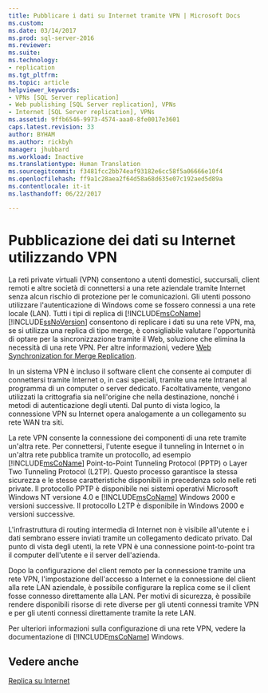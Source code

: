 ```yaml
---
title: Pubblicare i dati su Internet tramite VPN | Microsoft Docs
ms.custom: 
ms.date: 03/14/2017
ms.prod: sql-server-2016
ms.reviewer: 
ms.suite: 
ms.technology:
- replication
ms.tgt_pltfrm: 
ms.topic: article
helpviewer_keywords:
- VPNs [SQL Server replication]
- Web publishing [SQL Server replication], VPNs
- Internet [SQL Server replication], VPNs
ms.assetid: 9ffb6546-9973-4574-aaa0-8fe0017e3601
caps.latest.revision: 33
author: BYHAM
ms.author: rickbyh
manager: jhubbard
ms.workload: Inactive
ms.translationtype: Human Translation
ms.sourcegitcommit: f3481fcc2bb74eaf93182e6cc58f5a06666e10f4
ms.openlocfilehash: ff9a1c28aea2f64d58a68d635e07c192aed5d89a
ms.contentlocale: it-it
ms.lasthandoff: 06/22/2017

---
```

# <a name="publish-data-over-the-internet-using-vpn"></a>Pubblicazione dei dati su Internet utilizzando VPN
  La reti private virtuali (VPN) consentono a utenti domestici, succursali, client remoti e altre società di connettersi a una rete aziendale tramite Internet senza alcun rischio di protezione per le comunicazioni. Gli utenti possono utilizzare l'autenticazione di Windows come se fossero connessi a una rete locale (LAN). Tutti i tipi di replica di [!INCLUDE[msCoName](../../includes/msconame-md.md)] [!INCLUDE[ssNoVersion](../../includes/ssnoversion-md.md)] consentono di replicare i dati su una rete VPN, ma, se si utilizza una replica di tipo merge, è consigliabile valutare l'opportunità di optare per la sincronizzazione tramite il Web, soluzione che elimina la necessità di una rete VPN. Per altre informazioni, vedere [Web Synchronization for Merge Replication](../../relational-databases/replication/web-synchronization-for-merge-replication.md).  
  
 In un sistema VPN è incluso il software client che consente ai computer di connettersi tramite Internet o, in casi speciali, tramite una rete Intranet al programma di un computer o server dedicato. Facoltativamente, vengono utilizzati la crittografia sia nell'origine che nella destinazione, nonché i metodi di autenticazione degli utenti. Dal punto di vista logico, la connessione VPN su Internet opera analogamente a un collegamento su rete WAN tra siti.  
  
 La rete VPN consente la connessione dei componenti di una rete tramite un'altra rete. Per connettersi, l'utente esegue il tunneling in Internet o in un'altra rete pubblica tramite un protocollo, ad esempio [!INCLUDE[msCoName](../../includes/msconame-md.md)] Point-to-Point Tunneling Protocol (PPTP) o Layer Two Tunneling Protocol (L2TP). Questo processo garantisce la stessa sicurezza e le stesse caratteristiche disponibili in precedenza solo nelle reti private. Il protocollo PPTP è disponibile nei sistemi operativi Microsoft Windows NT versione 4.0 e [!INCLUDE[msCoName](../../includes/msconame-md.md)] Windows 2000 e versioni successive. Il protocollo L2TP è disponibile in Windows 2000 e versioni successive.  
  
 L'infrastruttura di routing intermedia di Internet non è visibile all'utente e i dati sembrano essere inviati tramite un collegamento dedicato privato. Dal punto di vista degli utenti, la rete VPN è una connessione point-to-point tra il computer dell'utente e il server dell'azienda.  
  
 Dopo la configurazione del client remoto per la connessione tramite una rete VPN, l'impostazione dell'accesso a Internet e la connessione del client alla rete LAN aziendale, è possibile configurare la replica come se il client fosse connesso direttamente alla LAN. Per motivi di sicurezza, è possibile rendere disponibili risorse di rete diverse per gli utenti connessi tramite VPN e per gli utenti connessi direttamente tramite la rete LAN.  
  
 Per ulteriori informazioni sulla configurazione di una rete VPN, vedere la documentazione di [!INCLUDE[msCoName](../../includes/msconame-md.md)] Windows.  
  
## <a name="see-also"></a>Vedere anche  
 [Replica su Internet](../../relational-databases/replication/replication-over-the-internet.md)  
  
  

